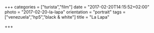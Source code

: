 +++
categories = ["turista","film"]
date = "2017-02-20T14:15:52+02:00"
photo = "2017-02-20-la-lapa"
orientation = "portrait"
tags = ["venezuela","hp5","black & white"]
title = "La Lapa"

+++
